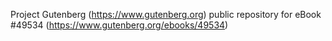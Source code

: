 Project Gutenberg (https://www.gutenberg.org) public repository for eBook #49534 (https://www.gutenberg.org/ebooks/49534)
